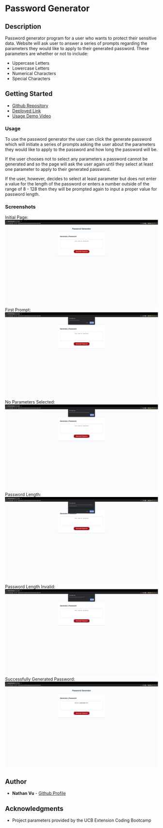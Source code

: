 # Password Generator

## Description

Password generator program for a user who wants to protect their sensitive data. Website will ask user to answer a series of prompts regarding the parameters they would like to apply to their generated password. These parameters are whether or not to include:
- Uppercase Letters
- Lowercase Letters
- Numerical Characters
- Special Characters

## Getting Started

* [Github Repository](https://github.com/nathanmvu/password-generator)
* [Deployed Link](https://nathanmvu.github.io/password-generator/)
* [Usage Demo Video](https://drive.google.com/file/d/11JRUf7WHbUROAIat1_pLVHpqN8sp1kWM/view)

### Usage

To use the password generator the user can click the generate password which will initiate a series of prompts asking the user about the parameters they would like to apply to the password and how long the password will be. 

If the user chooses not to select any parameters a password cannot be generated and so the page will ask the user again until they select at least one parameter to apply to their generated password. 

If the user, however, decides to select at least parameter but does not enter a value for the length of the password or enters a number outside of the range of 8 - 128 then they will be prompted again to input a proper value for password length.

### Screenshots

Initial Page:
![](./Screenshots/1.png/)
First Prompt:
![](./Screenshots/2.png/)
No Parameters Selected:
![](./Screenshots/3.png/)
Password Length:
![](./Screenshots/4.png/)
Password Length Invalid:
![](./Screenshots/5.png/)
Successfully Generated Password:
![](./Screenshots/6.png/)

## Author

* **Nathan Vu** - [Github Profile](https://github.com/nathanmvu)

## Acknowledgments

* Project parameters provided by the UCB Extension Coding Bootcamp



